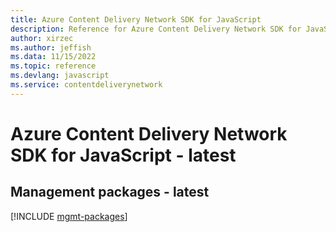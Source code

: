 ```yaml
---
title: Azure Content Delivery Network SDK for JavaScript
description: Reference for Azure Content Delivery Network SDK for JavaScript
author: xirzec
ms.author: jeffish
ms.data: 11/15/2022
ms.topic: reference
ms.devlang: javascript
ms.service: contentdeliverynetwork
---
```

# Azure Content Delivery Network SDK for JavaScript - latest

## Management packages - latest
[!INCLUDE [mgmt-packages](content-delivery-network-mgmt-index.md)]